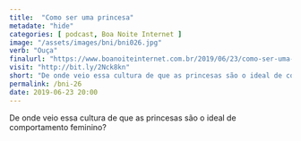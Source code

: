 ```yaml
---
title:  "Como ser uma princesa"
metadate: "hide"
categories: [ podcast, Boa Noite Internet ]
image: "/assets/images/bni/bni026.jpg"
verb: "Ouça"
finalurl: "https://www.boanoiteinternet.com.br/2019/06/23/como-ser-uma-princesa/"
visit: "http://bit.ly/2Nck8kn"
short: "De onde veio essa cultura de que as princesas são o ideal de comportamento feminino?"
permalink: /bni-26
date: 2019-06-23 20:00
---
```

De onde veio essa cultura de que as princesas são o ideal de comportamento feminino?